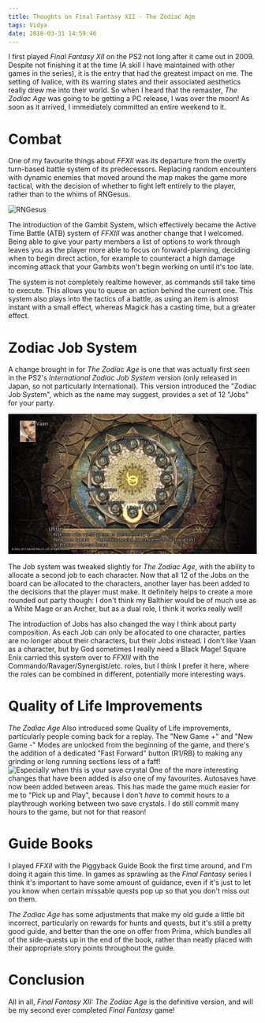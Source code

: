 ```yaml
---
title: Thoughts on Final Fantasy XII - The Zodiac Age
tags: Vidya
date: 2018-03-31 14:59:46
---
```


I first played _Final Fantasy XII_ on the PS2 not long after it came out in 2009. Despite not finishing it at the time (A skill I have maintained with other games in the series), it is the entry that had the greatest impact on me. The setting of Ivalice, with its warring states and their associated aesthetics really drew me into their world. So when I heard that the remaster, _The Zodiac Age_ was going to be getting a PC release, I was over the moon! As soon as it arrived, I immediately committed an entire weekend to it.

# Combat

One of my favourite things about _FFXII_ was its departure from the overtly turn-based battle system of its predecessors. Replacing random encounters with dynamic enemies that moved around the map makes the game more tactical, with the decision of whether to fight left entirely to the player, rather than to the whims of RNGesus.

![RNGesus](https://imgur.com/BshKlPlm.jpg)

The introduction of the Gambit System, which effectively became the Active Time Battle (ATB) system of _FFXIII_ was another change that I welcomed. Being able to give your party members a list of options to work through leaves you as the player more able to focus on forward-planning, deciding when to begin direct action, for example to counteract a high damage incoming attack that your Gambits won't begin working on until it's too late.

The system is not completely realtime however, as commands still take time to execute. This allows you to queue an action behind the current one. This system also plays into the tactics of a battle, as using an item is almost instant with a small effect, whereas Magick has a casting time, but a greater effect.

# Zodiac Job System

A change brought in for _The Zodiac Age_ is one that was actually first seen in the PS2's _International Zodiac Job System_ version (only released in Japan, so not particularly International). This version introduced the "Zodiac Job System", which as the name may suggest, provides a set of 12 "Jobs" for your party.

![Zodiac Job Board](/img/ffxii-JobBoard.jpg)

The Job system was tweaked slightly for _The Zodiac Age_, with the ability to allocate a second job to each character. Now that all 12 of the Jobs on the board can be allocated to the characters, another layer has been added to the decisions that the player must make. It definitely helps to create a more rounded out party though: I don't think my Balthier would be of much use as a White Mage or an Archer, but as a dual role, I think it works really well!

The introduction of Jobs has also changed the way I think about party composition. As each Job can only be allocated to one character, parties are no longer about their characters, but their Jobs instead. I don't like Vaan as a character, but by God sometimes I really need a Black Mage! Square Enix carried this system over to _FFXIII_ with the Commando/Ravager/Synergist/etc. roles, but I think I prefer it here, where the roles can be combined in different, potentially more interesting ways.

# Quality of Life Improvements

_The Zodiac Age_ Also introduced some Quality of Life improvements, particularly people coming back for a replay. The "New Game +" and "New Game -" Modes are unlocked from the beginning of the game, and there's the addition of a dedicated "Fast Forward" button (R1/RB) to making any grinding or long running sections less of a faff!
![Especially when this is your save crystal](https://vignette.wikia.nocookie.net/finalfantasy/images/8/82/Life_Crystal-large.jpg)
One of the more interesting changes that have been added is also one of my favourites. Autosaves have now been added between areas. This has made the game much easier for me to "Pick up and Play", because I don't _have_ to commit hours to a playthrough working between two save crystals. I do still commit many hours to the game, but not for that reason!

# Guide Books

I played _FFXII_ with the Piggyback Guide Book the first time around, and I'm doing it again this time. In games as sprawling as the _Final Fantasy_ series I think it's important to have some amount of guidance, even if it's just to let you know when certain missable quests pop up so that you don't miss out on them.

_The Zodiac Age_ has some adjustments that make my old guide a little bit incorrect, particularly on rewards for hunts and quests, but it's still a pretty good guide, and better than the one on offer from Prima, which bundles all of the side-quests up in the end of the book, rather than neatly placed with their appropriate story points throughout the guide.

# Conclusion

All in all, _Final Fantasy XII: The Zodiac Age_ is the definitive version, and will be my second ever completed _Final Fantasy_ game!